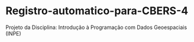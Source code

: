 # Registro-automatico-para-CBERS-4
Projeto da Disciplina: Introdução à Programação com Dados Geoespaciais (INPE)
